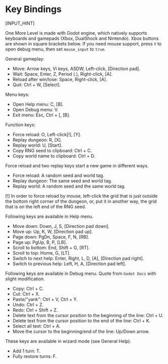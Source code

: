 # Key Bindings

[INPUT_HINT]

One More Level is made with Godot engine, which natively supports keyboards and gamepads (Xbox, DualShock and Nintendo). Xbox buttons are shown in square brackets below. If you need mouse support, press `V` to open debug menu, then set `mouse_input` to `true`.

General gameplay:

* Move: Arrow keys, Vi keys, ASDW, Left-click, [Direction pad].
* Wait: Space, Enter, Z, Period (.), Right-click, [A].
* Reload after win/lose: Space, Right-click, [A].
* Quit: Ctrl + W, [Select].

Menu keys:

* Open Help menu: C, [B].
* Open Debug menu: V.
* Exit menu: Esc, Ctrl + [, [B].

Function keys:

* Force reload: O, Left-click[!], [Y].
* Replay dungeon: R, [X].
* Replay world: U, [Start].
* Copy RNG seed to clipboard: Ctrl + C.
* Copy world name to clipboard: Ctrl + D.

Force reload and two replay keys start a new game in different ways.

* Force reload: A random seed and world tag.
* Replay dungeon: The same seed and world tag.
* Replay world: A random seed and the same world tag.

[!] In order to force reload by mouse, left-click the grid that is just outside the bottom right corner of the dungeon, or, put it in another way, the grid that is on the left end of the RNG seed.

Following keys are available in Help menu.

* Move down: Down, J, S, [Direction pad down].
* Move up: Up, K, W, [Direction pad up].
* Page down: PgDn, Space, F, N, [RB].
* Page up: PgUp, B, P, [LB].
* Scroll to bottom: End, Shift + G, [RT].
* Scroll to top: Home, G, [LT].
* Switch to next help: Enter, Right, L, D, [A], [Direction pad right].
* Switch to previous help: Left, H, A, [Direction pad left].

Following keys are available in Debug menu. Quote from `Godot Docs` with slight modification.

* Copy: Ctrl + C.
* Cut: Ctrl + X.
* Paste/"yank": Ctrl + V, Ctrl + Y.
* Undo: Ctrl + Z.
* Redo: Ctrl + Shift + Z.
* Delete text from the cursor position to the beginning of the line: Ctrl + U.
* Delete text from the cursor position to the end of the line: Ctrl + K.
* Select all text: Ctrl + A.
* Move the cursor to the beginning/end of the line: Up/Down arrow.

These keys are available in wizard mode (see General Help).

* Add 1 turn: T.
* Fully restore turns: F.
